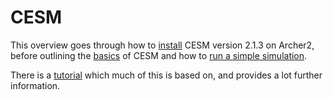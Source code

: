 # CESM

This overview goes through how to [install](installation.md) CESM version 2.1.3 on Archer2, before outlining the 
[basics](basics.md) of CESM and how to [run a simple simulation](first_run.md).

There is a [tutorial](https://ncar.github.io/CESM-Tutorial/README.html) 
which much of this is based on, and provides a lot further information.